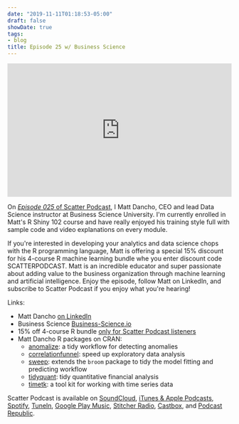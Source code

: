 ```yaml
---
date: "2019-11-11T01:18:53-05:00"
draft: false
showDate: true
tags:
- blog
title: Episode 25 w/ Business Science
---
```


<iframe width="100%" height="300" scrolling="no" frameborder="no" allow="autoplay" src="https://w.soundcloud.com/player/?url=https%3A//api.soundcloud.com/tracks/709515865&color=%23ff5500&auto_play=false&hide_related=false&show_comments=true&show_user=true&show_reposts=false&show_teaser=true&visual=true"></iframe>
<br/>

On [_Episode 025_ of Scatter Podcast](https://soundcloud.com/scatterpodcast/episode-025), I Matt Dancho, CEO and lead Data Science instructor at Business Science University. I'm currently enrolled in Matt's R Shiny 102 course and have really enjoyed his training style full with sample code and video explanations on every module.

If you're interested in developing your analytics and data science chops with the R programming language, Matt is offering a special 15% discount for his 4-course R machine learning bundle whe you enter discount code SCATTERPODCAST. Matt is an incredible educator and super passionate about adding value to the business organization through machine learning and artificial intelligence. Enjoy the episode, follow Matt on LinkedIn, and subscribe to Scatter Podcast if you enjoy what you're hearing!

Links:

* Matt Dancho [on LinkedIn](https://www.linkedin.com/in/mattdancho/)
* Business Science [Business-Science.io](https://www.business-science.io)
* 15% off 4-course R bundle [only for Scatter Podcast listeners](https://university.business-science.io/p/4-course-bundle-machine-learning-and-web-applications-r-track-101-102-201-202a/?coupon_code=scatterpodcast)
* Matt Dancho R packages on CRAN:
  * [anomalize](https://cran.r-project.org/web/packages/anomalize/index.html): a tidy workflow for detecting anomalies
  * [correlationfunnel](https://cran.rstudio.com/web/packages/correlationfunnel/index.html): speed up exploratory data analysis
  * [sweep](https://cran.r-project.org/web/packages/sweep/index.html): extends the `broom` package to tidy the model fitting and predicting workflow
  * [tidyquant](https://cran.r-project.org/web/packages/tidyquant/index.html): tidy quantitative financial analysis
  * [timetk](https://cran.r-project.org/web/packages/timetk/index.html): a tool kit for working with time series data

Scatter Podcast is available on [SoundCloud](https://soundcloud.com/scatterpodcast), [iTunes & Apple Podcasts](https://podcasts.apple.com/us/podcast/scatter-podcast/id1458544194), [Spotify](https://open.spotify.com/show/64UpJwByrdsrLSYObuEeHx?si=n_UlBzrYQv6ptBjeXfSOsw), [TuneIn](https://tunein.com/podcasts/Business--Economics-Podcasts/Scatter-Podcast-p1216105/), [Google Play Music](https://playmusic.app.goo.gl/?ibi=com.google.PlayMusic&isi=691797987&ius=googleplaymusic&apn=com.google.android.music&link=https://play.google.com/music/m/Iqayzaqkmvhu5op3yehzbj5bus4?t%3DScatter_Podcast%26pcampaignid%3DMKT-na-all-co-pr-mu-pod-16), [Stitcher Radio](https://www.stitcher.com/podcast/scatter-podcast/httpssoundcloudcomscatterpodcast), [Castbox](https://castbox.fm/channel/id2083174), and [Podcast Republic](https://www.podcastrepublic.net/podcast/1458544194).
